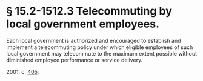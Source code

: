 # § 15.2-1512.3 Telecommuting by local government employees.

<p>Each local government is authorized and encouraged to establish and implement a telecommuting policy under which eligible employees of such local government may telecommute to the maximum extent possible without diminished employee performance or service delivery.</p><p>2001, c. <a href='http://lis.virginia.gov/cgi-bin/legp604.exe?011+ful+CHAP0405'>405</a>.</p>